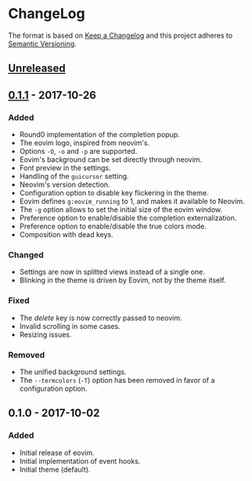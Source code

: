 # ChangeLog

The format is based on [Keep a Changelog](http://keepachangelog.com/en/1.0.0/)
and this project adheres to [Semantic Versioning](http://semver.org/spec/v2.0.0.html).

## [Unreleased]


## [0.1.1] - 2017-10-26

### Added

- Round0 implementation of the completion popup.
- The eovim logo, inspired from neovim's.
- Options `-O`, `-o` and `-p` are supported.
- Eovim's background can be set directly through neovim.
- Font preview in the settings.
- Handling of the `guicursor` setting.
- Neovim's version detection.
- Configuration option to disable key flickering in the theme.
- Eovim defines `g:eovim_running` to 1, and makes it available to Neovim.
- The `-g` option allows to set the initial size of the eovim window.
- Preference option to enable/disable the completion externalization.
- Preference option to enable/disable the true colors mode.
- Composition with dead keys.

### Changed

- Settings are now in splitted views instead of a single one.
- Blinking in the theme is driven by Eovim, not by the theme itself.

### Fixed

- The _delete_ key is now correctly passed to neovim.
- Invalid scrolling in some cases.
- Resizing issues.

### Removed

- The unified background settings.
- The `--termcolors` (`-T`) option has been removed in favor of a configuration option.


## 0.1.0 - 2017-10-02

### Added

- Initial release of eovim.
- Initial implementation of event hooks.
- Initial theme (default).


[Unreleased]: https://github.com/jeanguyomarch/eovim/compare/v0.1.1...master
[0.1.1]: https://github.com/jeanguyomarch/eovim/compare/v0.1.0...v0.1.1
